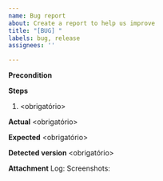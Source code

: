 ```yaml
---
name: Bug report
about: Create a report to help us improve
title: "[BUG] "
labels: bug, release
assignees: ''

---
```


**Precondition**
<opcional>

**Steps**
1. <obrigatório>

**Actual**
<obrigatório>

**Expected**
<obrigatório>

**Detected version**
<obrigatório>

**Attachment**
Log: <anexar>
Screenshots: <anexar>
